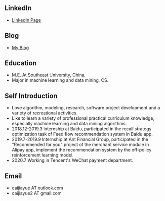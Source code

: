 ## LinkedIn

- [LinkedIn Page](https://www.linkedin.com/in/jiayuecai/)

## Blog

- [My Blog](https://coladrill.github.io/)

## Education

- M.E. At Southeast University, China.
- Major in machine learning and data mining, CS.

## Self Introduction

- Love algorithm, modeling, research, software project development and a variety of recreational activities.
- Like to learn a variety of professional practical curriculum knowledge, especially machine learning and data mining algorithms.
- 2018.12-2019.3 Internship at Baidu, participated in the recall strategy optimization task of Feed flow recommendation system in Baidu app.
- 2019.7-2019.9 Internship at Ant Financial Group, participated in the "Recommended for you" project of the merchant service module in Alipay app, implement the recommendation system by the off-policy reinforcement learning model.
- 2020.7 Working in Tencent's WeChat payment department.

## Email

- caijiayue AT outlook.com
- caijiayue2 AT gmail.com
